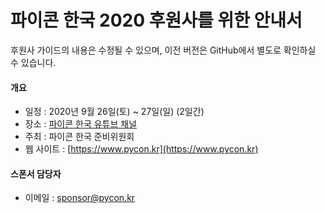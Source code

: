 # 파이콘 한국 2020 후원사를 위한 안내서

후원사 가이드의 내용은 수정될 수 있으며, 이전 버전은 GitHub에서 별도로 확인하실 수 있습니다.

#### 개요

- 일정 : 2020년 9월 26일(토) ~ 27일(일) (2일간)
- 장소 : [파이콘 한국 유튜브 채널](https://www.youtube.com/channel/UC26x6D5xpKx6io4ShfXa_Ow)
- 주최 : 파이콘 한국 준비위원회
- 웹 사이트 : [https://www.pycon.kr](https://www.pycon.kr)

#### 스폰서 담당자

- 이메일 : [sponsor@pycon.kr](sponsor@pycon.kr)
